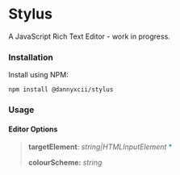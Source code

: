 # Stylus

A JavaScript Rich Text Editor - work in progress.

### Installation

Install using NPM:

```shell
npm install @dannyxcii/stylus
```

### Usage

#### Editor Options

> **targetElement**: _string|HTMLInputElement_ <span style='color:teal;'>*</span>
>
> **colourScheme:** _string_ 
